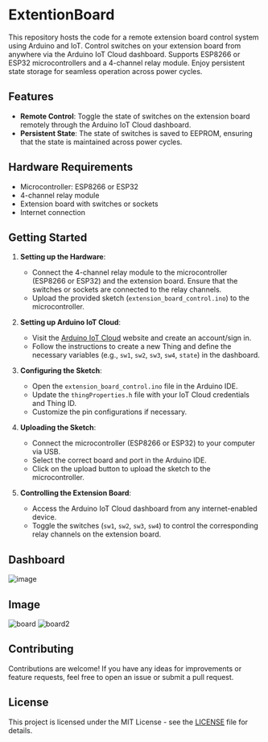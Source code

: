 # ExtentionBoard
This repository hosts the code for a remote extension board control system using Arduino and IoT. Control switches on your extension board from anywhere via the Arduino IoT Cloud dashboard. Supports ESP8266 or ESP32 microcontrollers and a 4-channel relay module. Enjoy persistent state storage for seamless operation across power cycles.

## Features

- **Remote Control**: Toggle the state of switches on the extension board remotely through the Arduino IoT Cloud dashboard.
- **Persistent State**: The state of switches is saved to EEPROM, ensuring that the state is maintained across power cycles.

## Hardware Requirements

- Microcontroller: ESP8266 or ESP32
- 4-channel relay module
- Extension board with switches or sockets
- Internet connection

## Getting Started

1. **Setting up the Hardware**:
   - Connect the 4-channel relay module to the microcontroller (ESP8266 or ESP32) and the extension board. Ensure that the switches or sockets are connected to the relay channels.
   - Upload the provided sketch (`extension_board_control.ino`) to the microcontroller.

2. **Setting up Arduino IoT Cloud**:
   - Visit the [Arduino IoT Cloud](https://create.arduino.cc/cloud/) website and create an account/sign in.
   - Follow the instructions to create a new Thing and define the necessary variables (e.g., `sw1`, `sw2`, `sw3`, `sw4`, `state`) in the dashboard.

3. **Configuring the Sketch**:
   - Open the `extension_board_control.ino` file in the Arduino IDE.
   - Update the `thingProperties.h` file with your IoT Cloud credentials and Thing ID.
   - Customize the pin configurations if necessary.

4. **Uploading the Sketch**:
   - Connect the microcontroller (ESP8266 or ESP32) to your computer via USB.
   - Select the correct board and port in the Arduino IDE.
   - Click on the upload button to upload the sketch to the microcontroller.

5. **Controlling the Extension Board**:
   - Access the Arduino IoT Cloud dashboard from any internet-enabled device.
   - Toggle the switches (`sw1`, `sw2`, `sw3`, `sw4`) to control the corresponding relay channels on the extension board.
  
## Dashboard
![image](https://github.com/chinmaykrishnroy/ExtentionBoard/assets/65699140/1a77c2ad-8a88-498e-b3fe-4450ada21796)

## Image
![board](https://github.com/chinmaykrishnroy/ExtentionBoard/assets/65699140/109d9868-1383-4cf6-9dca-59c57349a0bb)
![board2](https://github.com/chinmaykrishnroy/ExtentionBoard/assets/65699140/9f3b40a9-a6c8-4c5d-ac6f-d27587739f8c)

## Contributing

Contributions are welcome! If you have any ideas for improvements or feature requests, feel free to open an issue or submit a pull request.

## License

This project is licensed under the MIT License - see the [LICENSE](LICENSE) file for details.
